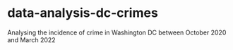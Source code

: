 # data-analysis-dc-crimes
Analysing the incidence of crime in Washington DC between October 2020 and March 2022

